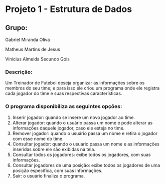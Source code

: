 # Projeto 1 - Estrutura de Dados

## Grupo:
Gabriel Miranda Oliva

Matheus Martins de Jesus

Vinícius Almeida Secundo Gois


### Descrição:
Um Treinador de Futebol deseja organizar as informações sobre os membros do seu time; e para isso ele criou um programa onde ele registra cada jogador do time e suas respectivas características. 

### O programa disponibiliza as seguintes opções: 

1. Inserir jogador: quando se insere um novo jogador ao time. 
2. Alterar jogador: quando o usuário passa um nome e pode alterar as informações daquele jogador, caso ele esteja no time. 
3. Remover jogador: quando o usuário passa um nome e retira o jogador com esse nome do time. 
4. Consultar jogador: quando o usuário passa um nome e as informações inseridas sobre ele são exibidas na tela.
5. Consultar todos os jogadores: exibe todos os jogadores, com suas informações.
6. Consultar jogadores de uma posição: exibe todos os jogadores de uma posição específica, com suas informações.
7. Sair: o usuário finaliza o programa.
